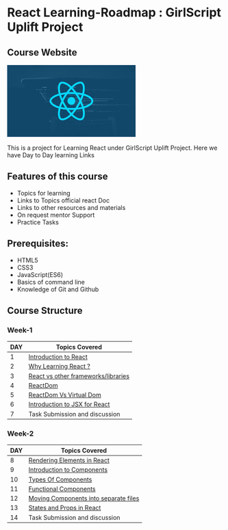 # React Learning-Roadmap : GirlScript Uplift Project

## Course Website

![logo](react.jpg)

This is a project for Learning React under GirlScript Uplift Project.
Here we have Day to Day learning Links

## Features of this course

* Topics for learning
* Links to Topics official react Doc
* Links to other resources and materials
* On request mentor Support
* Practice Tasks

## Prerequisites:
* HTML5
* CSS3
* JavaScript(ES6)
* Basics of command line
* Knowledge of Git and Github

## Course Structure

### Week-1
DAY | Topics Covered 
------- | --- 
1     | [Introduction to React](Week%201/) 
2     | [Why Learning React ?](Week%201/) 
3     | [React vs other frameworks/libraries](Week%201/) 
4     | [ReactDom](Week%201/) 
5     | [ReactDom Vs Virtual Dom](Week%201/) 
6     | [Introduction to JSX for React ](Week%201/ )
7     | Task Submission and discussion 

### Week-2
DAY | Topics Covered 
------- | --- 
8     | [Rendering Elements in React](Week%202/) 
9     | [Introduction to Components](Week%202/) 
10    | [Types Of Components](Week%202/) 
11    | [Functional Components](Week%202/) 
12    | [Moving Components into separate files](Week%202/) 
13    | [States and Props in React ](Week%202/ ) 
14    | Task Submission and discussion
